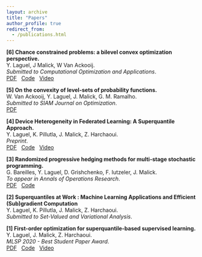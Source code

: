 ```yaml
---
layout: archive
title: "Papers"
author_profile: true
redirect_from:
  - /publications.html
---
```


**[6] Chance constrained problems: a bilevel convex optimization perspective.**  
Y. Laguel, J Malick, W Van Ackooij.  
*Submitted to Computational Optimization and Applications*.  
[PDF](https://yassine-laguel.github.io/files/taco-paper.pdf) &nbsp;
[Code](https://github.com/yassine-laguel/taco) &nbsp;
[Video](https://www.youtube.com/watch?v=KB3sV-trEy4&list)  

**[5] On the convexity of level-sets of probability functions.**  
W. Van Ackooij, Y. Laguel, J. Malick, G. M. Ramalho.  
*Submitted to SIAM Journal on Optimization*.  
[PDF](/files/transconcavity-paper.pdf)  

**[4] Device Heterogeneity in Federated Learning: A Superquantile Approach.**  
Y. Laguel, K. Pillutla, J. Malick, Z. Harchaoui.  
*Preprint*.  
[PDF](https://arxiv.org/pdf/2002.11223.pdf) &nbsp;
[Code](https://github.com/krishnap25/simplicial-fl) &nbsp;
[Video](https://www.youtube.com/watch?v=W-oNzU04Y8I)

**[3] Randomized progressive hedging methods for multi-stage stochastic programming.**  
G. Bareilles, Y. Laguel, D. Grishchenko, F. Iutzeler, J. Malick.  
*To appear in Annals of Operations Research*.  
[PDF](https://hal.archives-ouvertes.fr/hal-02946615/document) &nbsp;
[Code](https://github.com/yassine-laguel/RandomizedProgressiveHedging.jl)

**[2] Superquantiles at Work : Machine Learning Applications and Efficient (Sub)gradient Computation**  
Y. Laguel, K. Pillutla, J. Malick, Z. Harchaoui.  
*Submitted to Set-Valued and Variational Analysis*.  

**[1] First-order optimization for superquantile-based supervised learning.**  
Y. Laguel, J. Malick, Z. Harchaoui.  
*MLSP 2020 - Best Student Paper Award*.  
[PDF](https://arxiv.org/abs/2009.14575) &nbsp;
[Code](https://github.com/yassine-laguel/spqr) &nbsp;
[Video](https://www.youtube.com/watch?v=JRWvWxOxRiQ)  

<!--
{% if author.googlescholar %}
  You can also find my articles on <u><a href="{{author.googlescholar}}">my Google Scholar profile</a>.</u>
{% endif %}

{% include base_path %}

{% for post in site.publications reversed %}
  {% include archive-single.html %}
{% endfor %} -->
